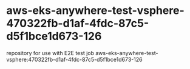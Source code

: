 # aws-eks-anywhere-test-vsphere-470322fb-d1af-4fdc-87c5-d5f1bce1d673-126
repository for use with E2E test job aws-eks-anywhere-test-vsphere:470322fb-d1af-4fdc-87c5-d5f1bce1d673-126
